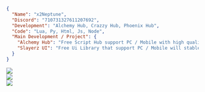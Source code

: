 ```json
{
  "Name": "x2Neptune",
  "Discord": "710731327611207692",
  "Development": "Alchemy Hub, Crazzy Hub, Phoenix Hub",
  "Code": "Lua, Py, Html, Js, Node",
  "Main Development / Project": {
    "Alchemy Hub": "Free Script Hub support PC / Mobile with high quality",
    "Slayerz UI": "Free Ui Library that support PC / Mobile will stable!"
  }
}
```
![](https://github-readme-stats.vercel.app/api?username=x2-Neptune&theme=algolia&hide_border=false&include_all_commits=true&count_private=false)<br/>
![](https://github-readme-streak-stats.herokuapp.com/?user=x2-Neptune&theme=algolia&hide_border=false)<br/>
![](https://github-readme-stats.vercel.app/api/top-langs/?username=x2-Neptune&theme=algolia&hide_border=false&include_all_commits=true&count_private=false&layout=compact)
